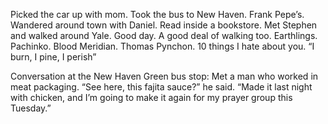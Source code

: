 Picked the car up with mom. Took the bus to New Haven. Frank Pepe’s. Wandered around town with Daniel. Read inside a bookstore. Met Stephen and walked around Yale. Good day. A good deal of walking too. Earthlings. Pachinko. Blood Meridian. Thomas Pynchon. 10 things I hate about you. “I burn, I pine, I perish”

Conversation at the New Haven Green bus stop: Met a man who worked in meat packaging. “See here, this fajita sauce?” he said. “Made it last night with chicken, and I’m going to make it again for my prayer group this Tuesday.”
